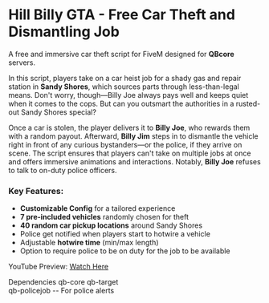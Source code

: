 # Hill Billy GTA - Free Car Theft and Dismantling Job

A free and immersive car theft script for FiveM designed for **QBcore** servers.

In this script, players take on a car heist job for a shady gas and repair station in **Sandy Shores**, which sources parts through less-than-legal means. Don't worry, though—Billy Joe always pays well and keeps quiet when it comes to the cops. But can you outsmart the authorities in a rusted-out Sandy Shores special?

Once a car is stolen, the player delivers it to **Billy Joe**, who rewards them with a random payout. Afterward, **Billy Jim** steps in to dismantle the vehicle right in front of any curious bystanders—or the police, if they arrive on scene. The script ensures that players can't take on multiple jobs at once and offers immersive animations and interactions. Notably, **Billy Joe** refuses to talk to on-duty police officers.

### Key Features:
- **Customizable Config** for a tailored experience
- **7 pre-included vehicles** randomly chosen for theft
- **40 random car pickup locations** around Sandy Shores
- Police get notified when players start to hotwire a vehicle
- Adjustable **hotwire time** (min/max length)
- Option to require police to be on duty for the job to be available

YouTube Preview: [Watch Here](https://www.youtube.com/watch?v=oiC8o7leNyM&t=345s)

Dependencies
qb-core
qb-target  
qb-policejob -- For police alerts